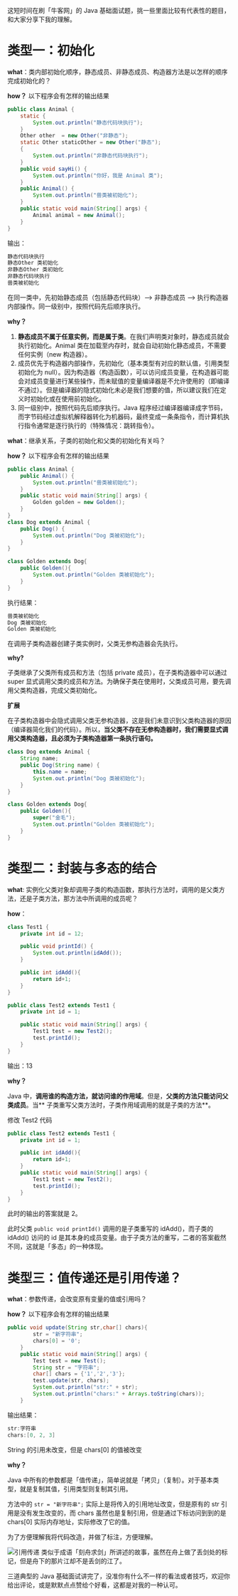 ﻿这短时间在刷「牛客网」的 Java 基础面试题，挑一些里面比较有代表性的题目，和大家分享下我的理解。

# 类型一：初始化
**what**：类内部初始化顺序，静态成员、非静态成员、构造器方法是以怎样的顺序完成初始化的？

**how？** 以下程序会有怎样的输出结果
```java
public class Animal {
    static {
        System.out.println("静态代码块执行");
    }
    Other other  = new Other("非静态");
    static Other staticOther = new Other("静态");
    {
        System.out.println("非静态代码块执行");
    }
    public void sayHi() {
        System.out.println("你好，我是 Animal 类");
    }
    public Animal() {
        System.out.println("兽类被初始化");
    }
	public static void main(String[] args) {
        Animal animal = new Animal();
    }
}
```
输出：
```java
静态代码块执行
静态Other 类初始化
非静态Other 类初始化
非静态代码块执行
兽类被初始化
```

在同一类中，先初始静态成员（包括静态代码块）——> 非静态成员 ——> 执行构造器内部操作。同一级别中，按照代码先后顺序执行。

**why？**
1. **静态成员不属于任意实例，而是属于类**。在我们声明类对象时，静态成员就会执行初始化。Animal  类在加载至内存时，就会自动初始化静态成员，不需要任何实例（new 构造器）。
2. 成员优先于构造器内部操作，先初始化（基本类型有对应的默认值，引用类型初始化为 null）。因为构造器（构造函数），可以访问成员变量，在构造器可能会对成员变量进行某些操作，而未赋值的变量编译器是不允许使用的（即编译不通过）。但是编译器的隐式初始化未必是我们想要的值，所以建议我们在定义时初始化或在使用前初始化。
3. 同一级别中，按照代码先后顺序执行。Java 程序经过编译器编译成字节码，而字节码经过虚拟机解释器转化为机器码，最终变成一条条指令，而计算机执行指令通常是逐行执行的（特殊情况：跳转指令）。

**what**：继承关系，子类的初始化和父类的初始化有关吗？

**how？** 以下程序会有怎样的输出结果
```java
public class Animal {
    public Animal() {
        System.out.println("兽类被初始化");
    }
    public static void main(String[] args) {
        Golden golden = new Golden();
    }
}
class Dog extends Animal {
    public Dog() {
        System.out.println("Dog 类被初始化");
    }
}

class Golden extends Dog{
    public Golden(){
        System.out.println("Golden 类被初始化");
    }
}
```
执行结果：
```java
兽类被初始化
Dog 类被初始化
Golden 类被初始化
```
在调用子类构造器创建子类实例时，父类无参构造器会先执行。

**why?**

子类继承了父类所有成员和方法（包括 private 成员），在子类构造器中可以通过 super 显式调用父类的成员和方法。为确保子类在使用时，父类成员可用，要先调用父类构造器，完成父类初始化。

**扩展**

在子类构造器中会隐式调用父类无参构造器，这是我们未意识到父类构造器的原因（编译器简化我们的代码）。所以，**当父类不存在无参构造器时，我们需要显式调用父类构造器，且必须为子类构造器第一条执行语句。**

```java
class Dog extends Animal {
    String name;
    public Dog(String name) {
        this.name = name;
        System.out.println("Dog 类被初始化");
    }
}

class Golden extends Dog{
    public Golden(){
        super("金毛");
        System.out.println("Golden 类被初始化");
    }
}
```
# 类型二：封装与多态的结合
**what**: 实例化父类对象却调用子类的构造函数，那执行方法时，调用的是父类方法，还是子类方法，那方法中所调用的成员呢？

**how**：
```java
class Test1 {
    private int id = 12;

    public void printId() {
        System.out.println(idAdd());
    }

    public int idAdd(){
        return id+1;
    }
}

public class Test2 extends Test1 {
    private int id = 1;

    public static void main(String[] args) {
        Test1 test = new Test2();
        test.printId();
    }
}
```
输出：13

**why？**

Java 中，**调用谁的构造方法，就访问谁的作用域**。但是，**父类的方法只能访问父类成员**。当** 子类重写父类方法时，子类作用域调用的就是子类的方法**。

修改 Test2 代码

```java
public class Test2 extends Test1 {
    private int id = 1;

    public int idAdd(){
        return id+1;
    }
    public static void main(String[] args) {
        Test1 test = new Test2();
        test.printId();
    }
}
```
此时的输出的答案就是 2。

此时父类 `public void printId()`  调用的是子类重写的 idAdd()，而子类的 idAdd() 访问的 id 是其本身的成员变量。由于子类方法的重写，二者的答案截然不同，这就是「多态」的一种体现。

# 类型三：值传递还是引用传递？
**what**：参数传递，会改变原有变量的值或引用吗？

**how？** 以下程序会有怎样的输出结果
```java
public void update(String str,char[] chars){
        str = "新字符串";
        chars[0] = '0';
    }
    public static void main(String[] args) {
        Test test = new Test();
        String str = "字符串";
        char[] chars = {'1','2','3'};
        test.update(str, chars);
        System.out.println("str:" + str);
        System.out.println("chars:" + Arrays.toString(chars));
    }
```
输出结果：

```java
str:字符串
chars:[0, 2, 3]
```
String 的引用未改变，但是 chars[0] 的值被改变

**why？**

Java 中所有的参数都是「值传递」，简单说就是「拷贝」（复制）。对于基本类型，就是复制其值，引用类型则复制其引用。

方法中的 `str = "新字符串";` 实际上是将传入的引用地址改变，但是原有的 str 引用是没有发生改变的，而 chars 虽然也是复制引用，但是通过下标访问到到的是 chars[0] 实际内存地址，实际修改了它的值。

为了方便理解我将代码改造，并做了标注，方便理解。

![引用传递](https://img-blog.csdnimg.cn/2019080418533279.png)
类似于成语「刻舟求剑」所讲述的故事，虽然在舟上做了丢剑处的标记，但是舟下的那片江却不是丢剑的江了。

三道典型的 Java 基础面试讲完了，没准你有什么不一样的看法或者技巧，欢迎你给出评论，或是默默点点赞给个好看，这都是对我的一种认可。
